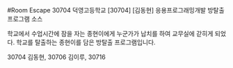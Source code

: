 #Room Escape 30704
덕영고등학교 [30704] [김동현] 응용프로그래밍개발 방탈출 프로그램 소스

학교에서 수업시간에 잠을 자는 종현이에게 누군가가 납치를 하여 교무실에 갇히게 되었다. 학교를 탈출하는 종현이를 담은 방탈출 프로그램입니다.

30704 김동현, 30706 김이루, 30716 
